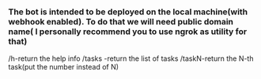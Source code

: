 ### The bot is intended to be deployed on the local machine(with webhook enabled). To do that we will need public domain name( I personally recommend you to use ngrok as utility for that)
/h-return the help info
/tasks -return the list of tasks
/taskN-return the N-th task(put the number instead of N) 
